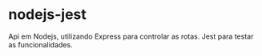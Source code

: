 # nodejs-jest
Api em Nodejs, utilizando Express para controlar as rotas.
Jest para testar as funcionalidades.
